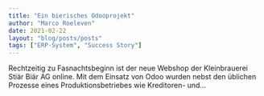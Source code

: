 ```yaml
---
title: "Ein bierisches Odooprojekt"
author: "Marco Roeleven"
date: 2021-02-22
layout: "blog/posts/posts"
tags: ["ERP-System", "Success Story"]
---
```


Rechtzeitig zu Fasnachtsbeginn ist der neue Webshop der Kleinbrauerei Stiär Biär AG online.   Mit dem Einsatz von Odoo wurden nebst den üblichen Prozesse eines Produktionsbetriebes wie Kreditoren- und...

